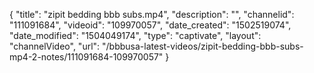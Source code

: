 {
    "title": "zipit bedding bbb subs.mp4",
    "description": "",
    "channelid": "111091684",
    "videoid": "109970057",
    "date_created": "1502519074",
    "date_modified": "1504049174",
    "type": "captivate",
    "layout": "channelVideo",
    "url": "\/bbbusa-latest-videos\/zipit-bedding-bbb-subs-mp4-2-notes\/111091684-109970057"
}